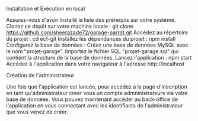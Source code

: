Installation et Exécution en local

Assurez-vous d'avoir installé la liste des prérequis sur votre système.
Clonez ce dépôt sur votre machine locale :
git clone https://github.com/sheerazade72/garage-parrot.git
Accédez au répertoire du projet :
cd ecf-git
Installez les dépendances du projet :
npm install
Configurez la base de données :
Créez une base de données MySQL avec le nom "projet-garage".
Importez le fichier SQL "projet-garage.sql" qui contient la structure de la base de données.
Lancez l'application : npm start
Accédez à l'application dans votre navigateur à l'adresse http://localhost

Création de l'administrateur

Une fois que l'application est lancée, pour accédez à la page d'inscription en tant qu'administrateur creer vous un compte admninistrateurs via votre base de données. Vous pouvez maintenant accéder au back-office de l'application en vous connectant avec les identifiants de l'administrateur que vous venez de créer.
